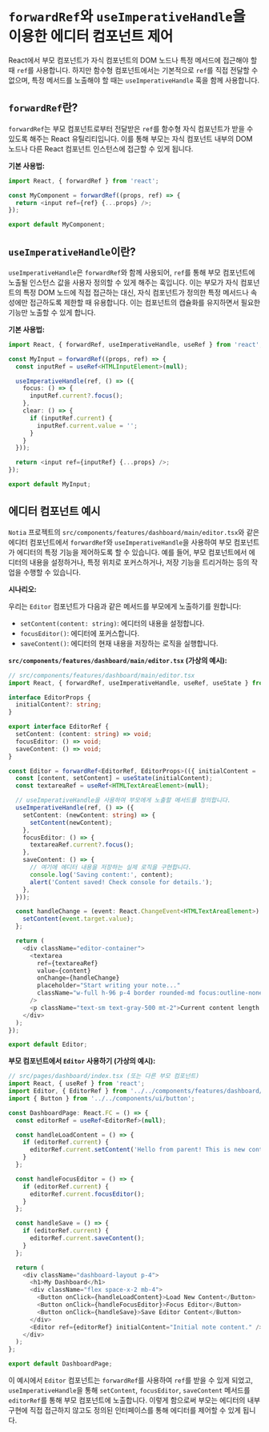 # `forwardRef`와 `useImperativeHandle`을 이용한 에디터 컴포넌트 제어

React에서 부모 컴포넌트가 자식 컴포넌트의 DOM 노드나 특정 메서드에 접근해야 할 때 `ref`를 사용합니다. 하지만 함수형 컴포넌트에서는 기본적으로 `ref`를 직접 전달할 수 없으며, 특정 메서드를 노출해야 할 때는 `useImperativeHandle` 훅을 함께 사용합니다.

## `forwardRef`란?

`forwardRef`는 부모 컴포넌트로부터 전달받은 `ref`를 함수형 자식 컴포넌트가 받을 수 있도록 해주는 React 유틸리티입니다. 이를 통해 부모는 자식 컴포넌트 내부의 DOM 노드나 다른 React 컴포넌트 인스턴스에 접근할 수 있게 됩니다.

**기본 사용법:**

```typescript
import React, { forwardRef } from 'react';

const MyComponent = forwardRef((props, ref) => {
  return <input ref={ref} {...props} />;
});

export default MyComponent;
```

## `useImperativeHandle`이란?

`useImperativeHandle`은 `forwardRef`와 함께 사용되어, `ref`를 통해 부모 컴포넌트에 노출될 인스턴스 값을 사용자 정의할 수 있게 해주는 훅입니다. 이는 부모가 자식 컴포넌트의 특정 DOM 노드에 직접 접근하는 대신, 자식 컴포넌트가 정의한 특정 메서드나 속성에만 접근하도록 제한할 때 유용합니다. 이는 컴포넌트의 캡슐화를 유지하면서 필요한 기능만 노출할 수 있게 합니다.

**기본 사용법:**

```typescript
import React, { forwardRef, useImperativeHandle, useRef } from 'react';

const MyInput = forwardRef((props, ref) => {
  const inputRef = useRef<HTMLInputElement>(null);

  useImperativeHandle(ref, () => ({
    focus: () => {
      inputRef.current?.focus();
    },
    clear: () => {
      if (inputRef.current) {
        inputRef.current.value = '';
      }
    }
  }));

  return <input ref={inputRef} {...props} />;
});

export default MyInput;
```

## 에디터 컴포넌트 예시

`Notia` 프로젝트의 `src/components/features/dashboard/main/editor.tsx`와 같은 에디터 컴포넌트에서 `forwardRef`와 `useImperativeHandle`을 사용하여 부모 컴포넌트가 에디터의 특정 기능을 제어하도록 할 수 있습니다. 예를 들어, 부모 컴포넌트에서 에디터의 내용을 설정하거나, 특정 위치로 포커스하거나, 저장 기능을 트리거하는 등의 작업을 수행할 수 있습니다.

**시나리오:**

우리는 `Editor` 컴포넌트가 다음과 같은 메서드를 부모에게 노출하기를 원합니다:
- `setContent(content: string)`: 에디터의 내용을 설정합니다.
- `focusEditor()`: 에디터에 포커스합니다.
- `saveContent()`: 에디터의 현재 내용을 저장하는 로직을 실행합니다.

**`src/components/features/dashboard/main/editor.tsx` (가상의 예시):**

```typescript
// src/components/features/dashboard/main/editor.tsx
import React, { forwardRef, useImperativeHandle, useRef, useState } from 'react';

interface EditorProps {
  initialContent?: string;
}

export interface EditorRef {
  setContent: (content: string) => void;
  focusEditor: () => void;
  saveContent: () => void;
}

const Editor = forwardRef<EditorRef, EditorProps>(({ initialContent = '' }, ref) => {
  const [content, setContent] = useState(initialContent);
  const textareaRef = useRef<HTMLTextAreaElement>(null);

  // useImperativeHandle을 사용하여 부모에게 노출할 메서드를 정의합니다.
  useImperativeHandle(ref, () => ({
    setContent: (newContent: string) => {
      setContent(newContent);
    },
    focusEditor: () => {
      textareaRef.current?.focus();
    },
    saveContent: () => {
      // 여기에 에디터 내용을 저장하는 실제 로직을 구현합니다.
      console.log('Saving content:', content);
      alert('Content saved! Check console for details.');
    },
  }));

  const handleChange = (event: React.ChangeEvent<HTMLTextAreaElement>) => {
    setContent(event.target.value);
  };

  return (
    <div className="editor-container">
      <textarea
        ref={textareaRef}
        value={content}
        onChange={handleChange}
        placeholder="Start writing your note..."
        className="w-full h-96 p-4 border rounded-md focus:outline-none focus:ring-2 focus:ring-blue-500"
      />
      <p className="text-sm text-gray-500 mt-2">Current content length: {content.length}</p>
    </div>
  );
});

export default Editor;
```

**부모 컴포넌트에서 `Editor` 사용하기 (가상의 예시):**

```typescript
// src/pages/dashboard/index.tsx (또는 다른 부모 컴포넌트)
import React, { useRef } from 'react';
import Editor, { EditorRef } from '../../components/features/dashboard/main/editor';
import { Button } from '../../components/ui/button';

const DashboardPage: React.FC = () => {
  const editorRef = useRef<EditorRef>(null);

  const handleLoadContent = () => {
    if (editorRef.current) {
      editorRef.current.setContent('Hello from parent! This is new content.');
    }
  };

  const handleFocusEditor = () => {
    if (editorRef.current) {
      editorRef.current.focusEditor();
    }
  };

  const handleSave = () => {
    if (editorRef.current) {
      editorRef.current.saveContent();
    }
  };

  return (
    <div className="dashboard-layout p-4">
      <h1>My Dashboard</h1>
      <div className="flex space-x-2 mb-4">
        <Button onClick={handleLoadContent}>Load New Content</Button>
        <Button onClick={handleFocusEditor}>Focus Editor</Button>
        <Button onClick={handleSave}>Save Editor Content</Button>
      </div>
      <Editor ref={editorRef} initialContent="Initial note content." />
    </div>
  );
};

export default DashboardPage;
```

이 예시에서 `Editor` 컴포넌트는 `forwardRef`를 사용하여 `ref`를 받을 수 있게 되었고, `useImperativeHandle`을 통해 `setContent`, `focusEditor`, `saveContent` 메서드를 `editorRef`를 통해 부모 컴포넌트에 노출합니다. 이렇게 함으로써 부모는 에디터의 내부 구현에 직접 접근하지 않고도 정의된 인터페이스를 통해 에디터를 제어할 수 있게 됩니다.